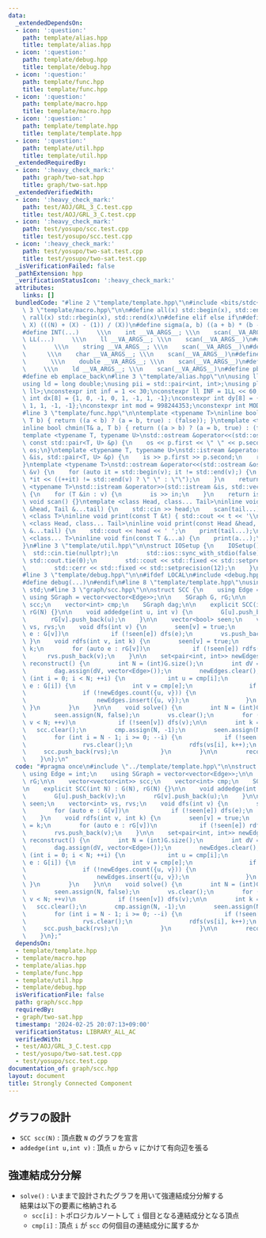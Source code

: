 ```yaml
---
data:
  _extendedDependsOn:
  - icon: ':question:'
    path: template/alias.hpp
    title: template/alias.hpp
  - icon: ':question:'
    path: template/debug.hpp
    title: template/debug.hpp
  - icon: ':question:'
    path: template/func.hpp
    title: template/func.hpp
  - icon: ':question:'
    path: template/macro.hpp
    title: template/macro.hpp
  - icon: ':question:'
    path: template/template.hpp
    title: template/template.hpp
  - icon: ':question:'
    path: template/util.hpp
    title: template/util.hpp
  _extendedRequiredBy:
  - icon: ':heavy_check_mark:'
    path: graph/two-sat.hpp
    title: graph/two-sat.hpp
  _extendedVerifiedWith:
  - icon: ':heavy_check_mark:'
    path: test/AOJ/GRL_3_C.test.cpp
    title: test/AOJ/GRL_3_C.test.cpp
  - icon: ':heavy_check_mark:'
    path: test/yosupo/scc.test.cpp
    title: test/yosupo/scc.test.cpp
  - icon: ':heavy_check_mark:'
    path: test/yosupo/two-sat.test.cpp
    title: test/yosupo/two-sat.test.cpp
  _isVerificationFailed: false
  _pathExtension: hpp
  _verificationStatusIcon: ':heavy_check_mark:'
  attributes:
    links: []
  bundledCode: "#line 2 \"template/template.hpp\"\n#include <bits/stdc++.h>\n#line\
    \ 3 \"template/macro.hpp\"\n\n#define all(x) std::begin(x), std::end(x)\n#define\
    \ rall(x) std::rbegin(x), std::rend(x)\n#define elif else if\n#define updiv(N,\
    \ X) (((N) + (X) - (1)) / (X))\n#define sigma(a, b) ((a + b) * (b - a + 1) / 2)\n\
    #define INT(...)     \\\n    int __VA_ARGS__; \\\n    scan(__VA_ARGS__)\n#define\
    \ LL(...)     \\\n    ll __VA_ARGS__; \\\n    scan(__VA_ARGS__)\n#define STR(...)\
    \        \\\n    string __VA_ARGS__; \\\n    scan(__VA_ARGS__)\n#define CHR(...)\
    \      \\\n    char __VA_ARGS__; \\\n    scan(__VA_ARGS__)\n#define DOU(...) \
    \       \\\n    double __VA_ARGS__; \\\n    scan(__VA_ARGS__)\n#define LD(...)\
    \     \\\n    ld __VA_ARGS__; \\\n    scan(__VA_ARGS__)\n#define pb push_back\n\
    #define eb emplace_back\n#line 3 \"template/alias.hpp\"\n\nusing ll = long long;\n\
    using ld = long double;\nusing pii = std::pair<int, int>;\nusing pll = std::pair<ll,\
    \ ll>;\nconstexpr int inf = 1 << 30;\nconstexpr ll INF = 1LL << 60;\nconstexpr\
    \ int dx[8] = {1, 0, -1, 0, 1, -1, 1, -1};\nconstexpr int dy[8] = {0, 1, 0, -1,\
    \ 1, 1, -1, -1};\nconstexpr int mod = 998244353;\nconstexpr int MOD = 1e9 + 7;\n\
    #line 3 \"template/func.hpp\"\n\ntemplate <typename T>\ninline bool chmax(T& a,\
    \ T b) { return ((a < b) ? (a = b, true) : (false)); }\ntemplate <typename T>\n\
    inline bool chmin(T& a, T b) { return ((a > b) ? (a = b, true) : (false)); }\n\
    template <typename T, typename U>\nstd::ostream &operator<<(std::ostream &os,\
    \ const std::pair<T, U> &p) {\n    os << p.first << \" \" << p.second;\n    return\
    \ os;\n}\ntemplate <typename T, typename U>\nstd::istream &operator>>(std::istream\
    \ &is, std::pair<T, U> &p) {\n    is >> p.first >> p.second;\n    return is;\n\
    }\ntemplate <typename T>\nstd::ostream &operator<<(std::ostream &os, const std::vector<T>\
    \ &v) {\n    for (auto it = std::begin(v); it != std::end(v);) {\n        os <<\
    \ *it << ((++it) != std::end(v) ? \" \" : \"\");\n    }\n    return os;\n}\ntemplate\
    \ <typename T>\nstd::istream &operator>>(std::istream &is, std::vector<T> &v)\
    \ {\n    for (T &in : v) {\n        is >> in;\n    }\n    return is;\n}\ninline\
    \ void scan() {}\ntemplate <class Head, class... Tail>\ninline void scan(Head\
    \ &head, Tail &...tail) {\n    std::cin >> head;\n    scan(tail...);\n}\ntemplate\
    \ <class T>\ninline void print(const T &t) { std::cout << t << '\\n'; }\ntemplate\
    \ <class Head, class... Tail>\ninline void print(const Head &head, const Tail\
    \ &...tail) {\n    std::cout << head << ' ';\n    print(tail...);\n}\ntemplate\
    \ <class... T>\ninline void fin(const T &...a) {\n    print(a...);\n    exit(0);\n\
    }\n#line 3 \"template/util.hpp\"\n\nstruct IOSetup {\n    IOSetup() {\n      \
    \  std::cin.tie(nullptr);\n        std::ios::sync_with_stdio(false);\n       \
    \ std::cout.tie(0);\n        std::cout << std::fixed << std::setprecision(12);\n\
    \        std::cerr << std::fixed << std::setprecision(12);\n    }\n} IOSetup;\n\
    #line 3 \"template/debug.hpp\"\n\n#ifdef LOCAL\n#include <debug.hpp>\n#else\n\
    #define debug(...)\n#endif\n#line 8 \"template/template.hpp\"\nusing namespace\
    \ std;\n#line 3 \"graph/scc.hpp\"\n\nstruct SCC {\n    using Edge = int;\n   \
    \ using SGraph = vector<vector<Edge>>;\n\n    SGraph G, rG;\n\n    vector<vector<int>>\
    \ scc;\n    vector<int> cmp;\n    SGraph dag;\n\n    explicit SCC(int N) : G(N),\
    \ rG(N) {}\n\n    void addedge(int u, int v) {\n        G[u].push_back(v);\n \
    \       rG[v].push_back(u);\n    }\n\n    vector<bool> seen;\n    vector<int>\
    \ vs, rvs;\n    void dfs(int v) {\n        seen[v] = true;\n        for (auto\
    \ e : G[v])\n            if (!seen[e]) dfs(e);\n        vs.push_back(v);\n   \
    \ }\n    void rdfs(int v, int k) {\n        seen[v] = true;\n        cmp[v] =\
    \ k;\n        for (auto e : rG[v])\n            if (!seen[e]) rdfs(e, k);\n  \
    \      rvs.push_back(v);\n    }\n\n    set<pair<int, int>> newEdges;\n    void\
    \ reconstruct() {\n        int N = (int)G.size();\n        int dV = (int)scc.size();\n\
    \        dag.assign(dV, vector<Edge>());\n        newEdges.clear();\n        for\
    \ (int i = 0; i < N; ++i) {\n            int u = cmp[i];\n            for (auto\
    \ e : G[i]) {\n                int v = cmp[e];\n                if (u == v) continue;\n\
    \                if (!newEdges.count({u, v})) {\n                    dag[u].push_back(v);\n\
    \                    newEdges.insert({u, v});\n                }\n           \
    \ }\n        }\n    }\n\n    void solve() {\n        int N = (int)G.size();\n\
    \        seen.assign(N, false);\n        vs.clear();\n        for (int v = 0;\
    \ v < N; ++v)\n            if (!seen[v]) dfs(v);\n\n        int k = 0;\n     \
    \   scc.clear();\n        cmp.assign(N, -1);\n        seen.assign(N, false);\n\
    \        for (int i = N - 1; i >= 0; --i) {\n            if (!seen[vs[i]]) {\n\
    \                rvs.clear();\n                rdfs(vs[i], k++);\n           \
    \     scc.push_back(rvs);\n            }\n        }\n\n        reconstruct();\n\
    \    }\n};\n"
  code: "#pragma once\n#include \"../template/template.hpp\"\n\nstruct SCC {\n   \
    \ using Edge = int;\n    using SGraph = vector<vector<Edge>>;\n\n    SGraph G,\
    \ rG;\n\n    vector<vector<int>> scc;\n    vector<int> cmp;\n    SGraph dag;\n\
    \n    explicit SCC(int N) : G(N), rG(N) {}\n\n    void addedge(int u, int v) {\n\
    \        G[u].push_back(v);\n        rG[v].push_back(u);\n    }\n\n    vector<bool>\
    \ seen;\n    vector<int> vs, rvs;\n    void dfs(int v) {\n        seen[v] = true;\n\
    \        for (auto e : G[v])\n            if (!seen[e]) dfs(e);\n        vs.push_back(v);\n\
    \    }\n    void rdfs(int v, int k) {\n        seen[v] = true;\n        cmp[v]\
    \ = k;\n        for (auto e : rG[v])\n            if (!seen[e]) rdfs(e, k);\n\
    \        rvs.push_back(v);\n    }\n\n    set<pair<int, int>> newEdges;\n    void\
    \ reconstruct() {\n        int N = (int)G.size();\n        int dV = (int)scc.size();\n\
    \        dag.assign(dV, vector<Edge>());\n        newEdges.clear();\n        for\
    \ (int i = 0; i < N; ++i) {\n            int u = cmp[i];\n            for (auto\
    \ e : G[i]) {\n                int v = cmp[e];\n                if (u == v) continue;\n\
    \                if (!newEdges.count({u, v})) {\n                    dag[u].push_back(v);\n\
    \                    newEdges.insert({u, v});\n                }\n           \
    \ }\n        }\n    }\n\n    void solve() {\n        int N = (int)G.size();\n\
    \        seen.assign(N, false);\n        vs.clear();\n        for (int v = 0;\
    \ v < N; ++v)\n            if (!seen[v]) dfs(v);\n\n        int k = 0;\n     \
    \   scc.clear();\n        cmp.assign(N, -1);\n        seen.assign(N, false);\n\
    \        for (int i = N - 1; i >= 0; --i) {\n            if (!seen[vs[i]]) {\n\
    \                rvs.clear();\n                rdfs(vs[i], k++);\n           \
    \     scc.push_back(rvs);\n            }\n        }\n\n        reconstruct();\n\
    \    }\n};"
  dependsOn:
  - template/template.hpp
  - template/macro.hpp
  - template/alias.hpp
  - template/func.hpp
  - template/util.hpp
  - template/debug.hpp
  isVerificationFile: false
  path: graph/scc.hpp
  requiredBy:
  - graph/two-sat.hpp
  timestamp: '2024-02-25 20:07:13+09:00'
  verificationStatus: LIBRARY_ALL_AC
  verifiedWith:
  - test/AOJ/GRL_3_C.test.cpp
  - test/yosupo/two-sat.test.cpp
  - test/yosupo/scc.test.cpp
documentation_of: graph/scc.hpp
layout: document
title: Strongly Connected Component
---
```


## グラフの設計

- `SCC scc(N)` : 頂点数 `N` のグラフを宣言
- `addedge(int u,int v)` : 頂点 `u` から `v` にかけて有向辺を張る

## 強連結成分分解

- `solve()` : いままで設計されたグラフを用いて強連結成分分解する  
結果は以下の要素に格納される
  - `scc[i]` : トポロジカルソートして `i` 個目となる連結成分となる頂点
  - `cmp[i]` : 頂点 `i` が `scc` の何個目の連結成分に属するか
